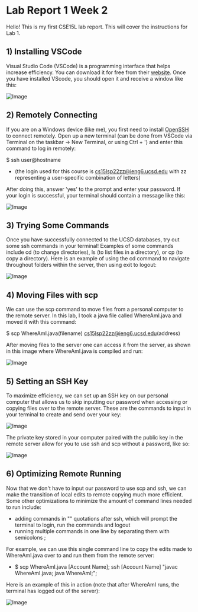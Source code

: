 # **Lab Report 1 Week 2**

Hello! This is my first CSE15L lab report. This will cover the instructions for Lab 1.

## **1) Installing VSCode**

Visual Studio Code (VSCode) is a programming interface that helps increase efficiency. You can download it for free from their [website](https://code.visualstudio.com/). Once you have installed VScode, you should open it and receive a window like this:

![Image](https://kmolina15.github.io/cse15l-lab-reports/vscinterface.png)

## **2) Remotely Connecting**

If you are on a Windows device (like me), you first need to install [OpenSSH](https://docs.microsoft.com/en-us/windows-server/administration/openssh/openssh_install_firstuse) to connect remotely. Open up a new terminal (can be done from VSCode via Terminal on the taskbar -> New Terminal, or using Ctrl + ') and enter this command to log in remotely:

$ ssh user@hostname 

* (the login used for this course is cs15lsp22zz@ieng6.ucsd.edu with zz representing a user-specific combination of letters)

After doing this, answer 'yes' to the prompt and enter your password. If your login is successful, your terminal should contain a message like this:

![Image](https://kmolina15.github.io/cse15l-lab-reports/login.png)

## **3) Trying Some Commands**

Once you have successfully connected to the UCSD databases, try out some ssh commands in your terminal! Examples of some commands include cd (to change directories), ls (to list files in a directory), or cp (to copy a directory). Here is an example of using the cd command to navigate throughout folders within the server, then using exit to logout:

![Image](https://kmolina15.github.io/cse15l-lab-reports/commandtest.png)

## **4) Moving Files with scp**

We can use the scp command to move files from a personal computer to the remote server. In this lab, I took a java file called WhereAmI.java and moved it with this command:

$ scp WhereAmI.java(filename) cs15lsp22zz@ieng6.ucsd.edu(address)

After moving files to the server one can access it from the server, as shown in this image where WhereAmI.java is compiled and run:

![Image](https://kmolina15.github.io/cse15l-lab-reports/runjava.png)

## **5) Setting an SSH Key**

To maximize efficiency, we can set up an SSH key on our personal computer that allows us to skip inputting our password when accessing or copying files over to the remote server. These are the commands to input in your terminal to create and send over your key:

![Image](https://kmolina15.github.io/cse15l-lab-reports/keyinstructions.png)

The private key stored in your computer paired with the public key in the remote server allow for you to use ssh and scp without a password, like so:

![Image](https://kmolina15.github.io/cse15l-lab-reports/keylogin.png)

## **6) Optimizing Remote Running**

Now that we don't have to input our password to use scp and ssh, we can make the transition of local edits to remote copying much more efficient. Some other optimizations to minimize the amount of command lines needed to run include:
* adding commands in "" quotations after ssh, which will prompt the terminal to login, run the commands and logout
* running multiple commands in one line by separating them with semicolons ;

For example, we can use this single command line to copy the edits made to WhereAmI.java over to and run them from the remote server:
* $ scp WhereAmI.java [Account Name]; ssh [Account Name] "javac WhereAmI.java; java WhereAmI;"; 

Here is an example of this in action (note that after WhereAmI runs, the terminal has logged out of the server):

![Image]()